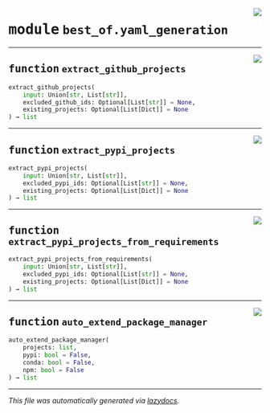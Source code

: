 <!-- markdownlint-disable -->

<a href="https://github.com/best-of-lists/best-of-generator/blob/main/src/best_of/yaml_generation.py#L0"><img align="right" style="float:right;" src="https://img.shields.io/badge/-source-cccccc?style=flat-square"></a>

# <kbd>module</kbd> `best_of.yaml_generation`





---

<a href="https://github.com/best-of-lists/best-of-generator/blob/main/src/best_of/yaml_generation.py#L23"><img align="right" style="float:right;" src="https://img.shields.io/badge/-source-cccccc?style=flat-square"></a>

## <kbd>function</kbd> `extract_github_projects`

```python
extract_github_projects(
    input: Union[str, List[str]],
    excluded_github_ids: Optional[List[str]] = None,
    existing_projects: Optional[List[Dict]] = None
) → list
```






---

<a href="https://github.com/best-of-lists/best-of-generator/blob/main/src/best_of/yaml_generation.py#L122"><img align="right" style="float:right;" src="https://img.shields.io/badge/-source-cccccc?style=flat-square"></a>

## <kbd>function</kbd> `extract_pypi_projects`

```python
extract_pypi_projects(
    input: Union[str, List[str]],
    excluded_pypi_ids: Optional[List[str]] = None,
    existing_projects: Optional[List[Dict]] = None
) → list
```






---

<a href="https://github.com/best-of-lists/best-of-generator/blob/main/src/best_of/yaml_generation.py#L212"><img align="right" style="float:right;" src="https://img.shields.io/badge/-source-cccccc?style=flat-square"></a>

## <kbd>function</kbd> `extract_pypi_projects_from_requirements`

```python
extract_pypi_projects_from_requirements(
    input: Union[str, List[str]],
    excluded_pypi_ids: Optional[List[str]] = None,
    existing_projects: Optional[List[Dict]] = None
) → list
```






---

<a href="https://github.com/best-of-lists/best-of-generator/blob/main/src/best_of/yaml_generation.py#L294"><img align="right" style="float:right;" src="https://img.shields.io/badge/-source-cccccc?style=flat-square"></a>

## <kbd>function</kbd> `auto_extend_package_manager`

```python
auto_extend_package_manager(
    projects: list,
    pypi: bool = False,
    conda: bool = False,
    npm: bool = False
) → list
```








---

_This file was automatically generated via [lazydocs](https://github.com/ml-tooling/lazydocs)._
